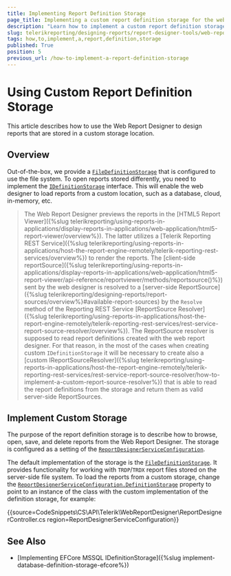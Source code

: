 ```yaml
---
title: Implementing Report Definition Storage
page_title: Implementing a custom report definition storage for the web report designer
description: "Learn how to implement a custom report definition storage for the Telerik Web Report Designer though the IDefinitionStorage interface."
slug: telerikreporting/designing-reports/report-designer-tools/web-report-designer/how-to-implement-a-report-definition-storage
tags: how,to,implement,a,report,definition,storage
published: True
position: 5
previous_url: /how-to-implement-a-report-definition-storage
---
```


# Using Custom Report Definition Storage

This article describes how to use the Web Report Designer to design reports that are stored in a custom storage location.

## Overview

Out-of-the-box, we provide a [`FileDefinitionStorage`](/api/telerik.webreportdesigner.services.filedefinitionstorage) that is configured to use the file system. To open reports stored differently, you need to implement the [`IDefinitionStorage`](/api/Telerik.WebReportDesigner.Services.IDefinitionStorage) interface. This will enable the web designer to load reports from a custom location, such as a database, cloud, in-memory, etc.

> The Web Report Designer previews the reports in the [HTML5 Report Viewer]({%slug telerikreporting/using-reports-in-applications/display-reports-in-applications/web-application/html5-report-viewer/overview%}). The latter utilizes a [Telerik Reporting REST Service]({%slug telerikreporting/using-reports-in-applications/host-the-report-engine-remotely/telerik-reporting-rest-services/overview%}) to render the reports. The [client-side reportSource]({%slug telerikreporting/using-reports-in-applications/display-reports-in-applications/web-application/html5-report-viewer/api-reference/reportviewer/methods/reportsource()%}) sent by the web designer is resolved to a [server-side ReportSource]({%slug telerikreporting/designing-reports/report-sources/overview%}#available-report-sources) by the `Resolve` method of the Reporting REST Service [ReportSource Resolver]({%slug telerikreporting/using-reports-in-applications/host-the-report-engine-remotely/telerik-reporting-rest-services/rest-service-report-source-resolver/overview%}). The ReportSource resolver is supposed to read report definitions created with the web report designer. For that reason, in the most of the cases when creating custom `IDefinitionStorage` it will be necessary to create also a [custom IReportSourceResolver]({%slug telerikreporting/using-reports-in-applications/host-the-report-engine-remotely/telerik-reporting-rest-services/rest-service-report-source-resolver/how-to-implement-a-custom-report-source-resolver%}) that is able to read the report definitions from the storage and return them as valid server-side ReportSources.

## Implement Custom Storage

The purpose of the report definition storage is to describe how to browse, open, save, and delete reports from the Web Report Designer. The storage is configured as a setting of the [`ReportDesignerServiceConfiguration`](/api/Telerik.WebReportDesigner.Services.ReportDesignerServiceConfiguration).

The default implementation of the storage is the [`FileDefinitionStorage`](/api/telerik.webreportdesigner.services.filedefinitionstorage). It provides functionality for working with `TRDP`/`TRDX` report files stored on the server-side file system. To load the reports from a custom storage, change the [`ReportDesignerServiceConfiguration.DefinitionStorage`](/api/Telerik.WebReportDesigner.Services.ReportDesignerServiceConfiguration#Telerik_WebReportDesigner_Services_ReportDesignerServiceConfiguration_DefinitionStorage) property to point to an instance of the class with the custom implementation of the definition storage, for example:

{{source=CodeSnippets\CS\API\Telerik\WebReportDesigner\ReportDesignerController.cs region=ReportDesignerServiceConfiguration}}


## See Also

* [Implementing EFCore MSSQL IDefinitionStorage]({%slug implement-database-definition-storage-efcore%})
